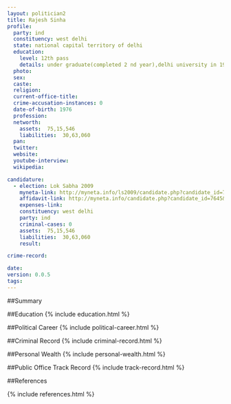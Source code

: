 ```yaml
---
layout: politician2
title: Rajesh Sinha
profile: 
  party: ind
  constituency: west delhi
  state: national capital territory of delhi
  education: 
    level: 12th pass
    details: under graduate(completed 2 nd year),delhi university in 1995
  photo: 
  sex: 
  caste: 
  religion: 
  current-office-title: 
  crime-accusation-instances: 0
  date-of-birth: 1976
  profession: 
  networth: 
    assets:  75,15,546
    liabilities:  30,63,060
  pan: 
  twitter: 
  website: 
  youtube-interview: 
  wikipedia: 

candidature: 
  - election: Lok Sabha 2009
    myneta-link: http://myneta.info/ls2009/candidate.php?candidate_id=7645
    affidavit-link: http://myneta.info/candidate.php?candidate_id=7645&scan=original
    expenses-link: 
    constituency: west delhi 
    party: ind
    criminal-cases: 0
    assets:  75,15,546
    liabilities:  30,63,060
    result:  

crime-record: 

date: 
version: 0.0.5
tags: 
---
```

##Summary


##Education
{% include education.html %}


##Political Career
{% include political-career.html %}


##Criminal Record
{% include criminal-record.html %}


##Personal Wealth
{% include personal-wealth.html %}


##Public Office Track Record
{% include track-record.html %}


##References


{% include references.html %}